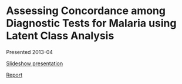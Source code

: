 # Assessing Concordance among Diagnostic Tests for Malaria using Latent Class Analysis 

Presented 2013-04

[Slideshow presentation](presentation_v0401.pdf)

[Report](Report_v0401.pdf)
